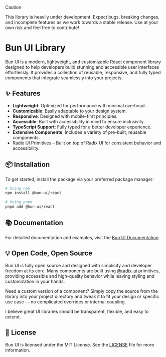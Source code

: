 > [!CAUTION]
> This library is heavily under development. Expect bugs, breaking
> changes, and incomplete features as we work towards a stable release. Use at
> your own risk and feel free to contribute!

# Bun UI Library

Bun UI is a modern, lightweight, and customizable React component library designed to help developers build stunning and accessible user interfaces effortlessly. It provides a collection of reusable, responsive, and fully typed components that integrate seamlessly into your projects.

## ✨ Features

- **Lightweight**: Optimized for performance with minimal overhead.
- **Customizable**: Easily adaptable to your design system.
- **Responsive**: Designed with mobile-first principles.
- **Accessible**: Built with accessibility in mind to ensure inclusivity.
- **TypeScript Support**: Fully typed for a better developer experience.
- **Extensive Components**: Includes a variety of pre-built, reusable components.
- Radix UI Primitives – Built on top of Radix UI for consistent behavior and accessibility.

## 📦 Installation

To get started, install the package via your preferred package manager:

```bash
# Using npm
npm install @bun-ui/react

# Using pnpm
pnpm add @bun-ui/react
```

## 📚 Documentation

For detailed documentation and examples, visit the [Bun UI Documentation](https://bun-ui.com/docs).

## 💡 Open Code, Open Source

Bun UI is fully open source and designed with simplicity and developer freedom at its core. Many components are built using [@radix-ui](https://www.radix-ui.com/primitives) primitives, providing accessible and high-quality behavior while leaving styling and customization in your hands.

Need a custom version of a component? Simply copy the source from the library into your project directory and tweak it to fit your design or specific use case — no complicated overrides or internal coupling.

I believe great UI libraries should be transparent, flexible, and easy to extend.

## 🪪 License

Bun UI is licensed under the MIT License. See the [LICENSE](./LICENSE) file for more information.
